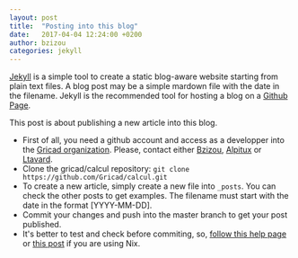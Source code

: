 ```yaml
---
layout: post
title:  "Posting into this blog"
date:   2017-04-04 12:24:00 +0200
author: bzizou
categories: jekyll
---
```


[Jekyll][jekyll] is a simple tool to create a static blog-aware website starting from plain text files. A blog post may be a simple mardown file with the date in the filename. Jekyll is the recommended tool for hosting a blog on a [Github Page][github-pages]. 

This post is about publishing a new article into this blog.

* First of all, you need a github account and access as a developper into the [Gricad organization][gricad-org]. Please, contact either [Bzizou][bzizou], [Alpitux][alpitux] or [Ltavard][ltavard].
* Clone the gricad/calcul repository:
`git clone https://github.com/Gricad/calcul.git`
* To create a new article, simply create a new file into `_posts`. You can check the other posts to get examples. The filename must start with the date in the format [YYYY-MM-DD].
* Commit your changes and push into the master branch to get your post published.
* It's better to test and check before commiting, so, [follow this help page][testing_localy] or [this post][testing_localy_nix] if you are using Nix.

[jekyll]: https://jekyllrb.com/
[github-pages]: https://pages.github.com/
[gricad-org]: https://github.com/Gricad
[bzizou]: https://github.com/bzizou
[alpitux]: https://github.com/alpitux
[ltavard]: https://github.com/ltavard
[testing_localy]: https://help.github.com/articles/setting-up-your-github-pages-site-locally-with-jekyll
[testing_localy_nix]: https://gricad.github.io/calcul/jekyll/nix/2017/04/04/setting-up-github-pages-site-locally-with-jekyll-under-nix.html
